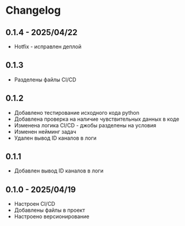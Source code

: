 # Changelog

## 0.1.4 - 2025/04/22
* Hotfix - исправлен деплой

## 0.1.3
* Разделены файлы CI/CD

## 0.1.2
* Добавлено тестирование исходного кода python
* Добавлена проверка на наличие чувствительных данных в коде
* Изменена логика CI/CD - джобы разделены на условия
* Изменен нейминг задач
* Удален вывод ID каналов в логи

## 0.1.1
* Добавлен вывод ID каналов в логи

## 0.1.0 - 2025/04/19
* Настроен CI/CD
* Добавлены файлы в проект
* Настроено версионирование
